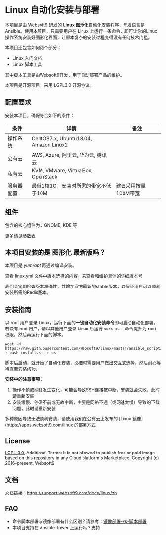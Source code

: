 
# Linux 自动化安装与部署

本项目是由 [Websoft9](https://www.websoft9.com) 研发的 **Linux 图形化**自动化安装程序，开发语言是 Ansible。使用本项目，只需要用户在 Linux 上运行一条命令，即可让你的Linux操作系统安装好图形化界面，让原本复杂的安装过程变得没有任何技术门槛。  

本项目还包含如何两个部分：

* Linux 入门文档
* Linux 脚本工具

其中脚本工具是由Websoft9开发，用于自动部署产品的维护。  

本项目是开源项目，采用 LGPL3.0 开源协议。

## 配置要求

安装本项目，确保符合如下的条件：

| 条件       | 详情       | 备注  |
| ------------ | ------------ | ----- |
| 操作系统       | CentOS7.x, Ubuntu18.04, Amazon Linux2       |    |
| 公有云| AWS, Azure, 阿里云, 华为云, 腾讯云 |  |
| 私有云|  KVM, VMware, VirtualBox, OpenStack |  |
| 服务器配置 | 最低1核1G，安装时所需的带宽不低于10M |  建议采用按量100M带宽 |

## 组件

包含的核心组件为：GNOME, KDE 等

更多请见[参数表](/docs/zh/stack-components.md)

## 本项目安装的是 图形化 最新版吗？

本项目是 *yum/apt* 再通过编译安装。  

查看 [linux.yml](/linux.yml) 文件中版本选择的内容，来查看和维护具体的详细版本号  

我们会定期检查版本准确性，并增加官方最新的stable版本，以保证用户可以顺利安装所需的Redis版本。

## 安装指南

以 root 用户登录 Linux，运行下面的**一键自动化安装命令**即可启动自动化部署。若没有 root 用户，请以其他用户登录 Linux 后运行 `sudo su -` 命令提升为 root 权限，然后再运行下面的脚本。

```
wget -N https://raw.githubusercontent.com/Websoft9/linux/master/ansible_script/install.sh ; bash install.sh -r os
```

脚本后启动，就开始了自动化安装，必要时需要用户做出交互式选择，然后耐心等待直至安装成功。

**安装中的注意事项：**  

1. 操作不慎或网络发生变化，可能会导致SSH连接被中断，安装就会失败，此时请重新安装
2. 安装缓慢、停滞不前或无故中断，主要是网络不通（或网速太慢）导致的下载问题，此时请重新安装

多种原因导致无法顺利安装，请使用我们在公有云上发布的 [Linux 镜像](https://apps.websoft9.com/linux 的部署方式

## License

[LGPL-3.0](/License.md), Additional Terms: It is not allowed to publish free or paid image based on this repository in any Cloud platform's Marketplace.
Copyright (c) 2016-present, Websoft9

## 文档

文档链接：https://support.websoft9.com/docs/linux/zh

## FAQ

- 命令脚本部署与镜像部署有什么区别？请参考：[镜像部署-vs-脚本部署](https://support.websoft9.com/docs/faq/zh/bz-product.html#镜像部署-vs-脚本部署)
- 本项目支持在 Ansible Tower 上运行吗？支持
